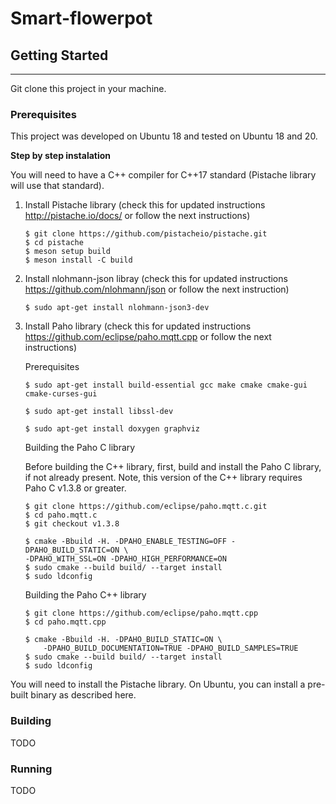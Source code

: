 # Smart-flowerpot


## Getting Started
---
Git clone this project in your machine.

### **Prerequisites**

This project was developed on Ubuntu 18 and tested on Ubuntu 18 and 20.

**Step by step instalation**

You will need to have a C++ compiler for C++17 standard (Pistache library will use that standard).

1. Install Pistache library (check this for updated instructions http://pistache.io/docs/ or follow the next instructions)

    ```
    $ git clone https://github.com/pistacheio/pistache.git
    $ cd pistache
    $ meson setup build
    $ meson install -C build
    ```
2. Install nlohmann-json libray (check this for updated instructions https://github.com/nlohmann/json or follow the next instruction)

    ```
    $ sudo apt-get install nlohmann-json3-dev
    ```
3. Install Paho library (check this for updated instructions https://github.com/eclipse/paho.mqtt.cpp or follow the next instructions)

    Prerequisites

    ```
    $ sudo apt-get install build-essential gcc make cmake cmake-gui cmake-curses-gui

    $ sudo apt-get install libssl-dev 

    $ sudo apt-get install doxygen graphviz
    ```

    Building the Paho C library

    Before building the C++ library, first, build and install the Paho C library, if not already present. Note, this version of the C++ library requires Paho C v1.3.8 or greater.

    ```
    $ git clone https://github.com/eclipse/paho.mqtt.c.git
    $ cd paho.mqtt.c
    $ git checkout v1.3.8

    $ cmake -Bbuild -H. -DPAHO_ENABLE_TESTING=OFF -DPAHO_BUILD_STATIC=ON \
    -DPAHO_WITH_SSL=ON -DPAHO_HIGH_PERFORMANCE=ON
    $ sudo cmake --build build/ --target install
    $ sudo ldconfig
    ```

    Building the Paho C++ library

    ```
    $ git clone https://github.com/eclipse/paho.mqtt.cpp
    $ cd paho.mqtt.cpp

    $ cmake -Bbuild -H. -DPAHO_BUILD_STATIC=ON \
        -DPAHO_BUILD_DOCUMENTATION=TRUE -DPAHO_BUILD_SAMPLES=TRUE
    $ sudo cmake --build build/ --target install
    $ sudo ldconfig
    ```

You will need to install the Pistache library. On Ubuntu, you can install a pre-built binary as described here.

### **Building**
TODO


### **Running**
TODO